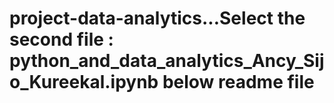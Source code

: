 # project-data-analytics...Select the second file : python_and_data_analytics_Ancy_Sijo_Kureekal.ipynb below readme file 
